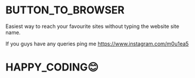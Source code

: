 # BUTTON_TO_BROWSER

Easiest way to reach your favourite sites without typing the website site name.

If you guys have any queries ping me <https://www.instagram.com/m0u1ea5>

# HAPPY_CODING😊
